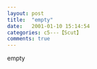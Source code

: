 ```yaml
---
layout: post
title:  "empty"
date:   2001-01-10 15:14:54
categories: c5---【Scut】
comments: true
---
```

empty
